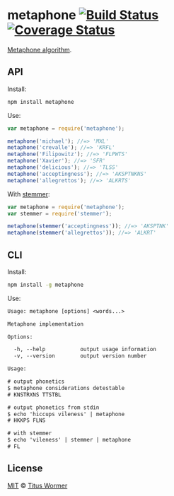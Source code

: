 # metaphone [![Build Status][travis-badge]][travis] [![Coverage Status][codecov-badge]][codecov]

[Metaphone algorithm][source].

## API

Install:

```bash
npm install metaphone
```

Use:

```js
var metaphone = require('metaphone');

metaphone('michael'); //=> 'MXL'
metaphone('crevalle'); //=> 'KRFL'
metaphone('Filipowitz'); //=> 'FLPWTS'
metaphone('Xavier'); //=> 'SFR'
metaphone('delicious'); //=> 'TLSS'
metaphone('acceptingness'); //=> 'AKSPTNKNS'
metaphone('allegrettos'); //=> 'ALKRTS'
```

With [stemmer][]:

```js
var metaphone = require('metaphone');
var stemmer = require('stemmer');

metaphone(stemmer('acceptingness')); //=> 'AKSPTNK'
metaphone(stemmer('allegrettos')); //=> 'ALKRT'
```

## CLI

Install:

```sh
npm install -g metaphone
```

Use:

```txt
Usage: metaphone [options] <words...>

Metaphone implementation

Options:

  -h, --help           output usage information
  -v, --version        output version number

Usage:

# output phonetics
$ metaphone considerations detestable
# KNSTRXNS TTSTBL

# output phonetics from stdin
$ echo 'hiccups vileness' | metaphone
# HKKPS FLNS

# with stemmer
$ echo 'vileness' | stemmer | metaphone
# FL
```

## License

[MIT][license] © [Titus Wormer][author]

<!-- Definitions -->

[travis-badge]: https://img.shields.io/travis/wooorm/metaphone.svg

[travis]: https://travis-ci.org/wooorm/metaphone

[codecov-badge]: https://img.shields.io/codecov/c/github/wooorm/metaphone.svg

[codecov]: https://codecov.io/github/wooorm/metaphone

[license]: LICENSE

[author]: http://wooorm.com

[source]: http://en.wikipedia.org/wiki/metaphone

[stemmer]: https://github.com/wooorm/stemmer
